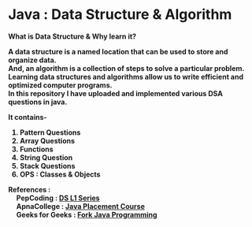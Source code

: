 # Java : Data Structure & Algorithm

<b>What is Data Structure & Why learn it?<b> <br>
     <p> A data structure is a named location that can be used to store and organize data.<br>
     And, an algorithm is a collection of steps to solve a particular problem.<br>
     Learning data structures and algorithms allow us to write efficient and optimized computer programs.<br>
     In this repository I have uploaded and implemented various DSA questions in java.<br>
     </p>

It contains-
1. Pattern Questions
2. Array Questions
3. Functions
4. String Question
5. Stack Questions
6. OPS : Classes & Objects<br>
     
<p>     
References :<br>
&nbsp&nbsp&nbsp&nbsp PepCoding : <a href="https://www.youtube.com/playlist?list=PL-Jc9J83PIiFj7YSPl2ulcpwy-mwj1SSk">DS L1 Series</a><br>
&nbsp&nbsp&nbsp&nbsp ApnaCollege : <a href="https://www.youtube.com/playlist?list=PLfqMhTWNBTe3LtFWcvwpqTkUSlB32kJop">Java Placement Course</a><br>
&nbsp&nbsp&nbsp&nbsp Geeks for Geeks : <a href="https://practice.geeksforgeeks.org/courses/fork-java">Fork Java Programming</a></p>

